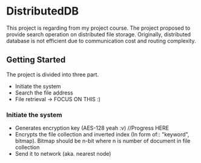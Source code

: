 # DistributedDB
This project is regarding from my project course. The project proposed to provide search operation on distributed file storage.
Originally, distributed database is not efficient due to communication cost and routing complexity. 

## Getting Started
The project is divided into three part.
* Initiate the system
* Search the file address
* File retrieval -> FOCUS ON THIS :)

### Initiate the system 
* Generates encryption key (AES-128 yeah :v)
//Progress HERE
* Encrypts the file collection and inverted index (In form of:: "keyword", bitmap). Bitmap should be n-bit where n is number of document in file collection
* Send it to network (aka. nearest node)
